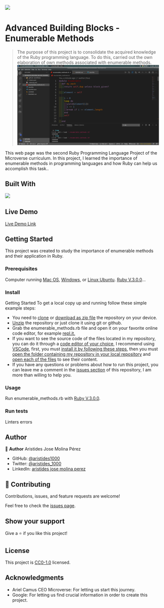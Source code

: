 ![](https://img.shields.io/badge/-Ruby-rgb(199%2C%2032%2C%2039)?style=plastic&logo=ruby)

# Advanced Building Blocks - Enumerable Methods

> The purpose of this project is to consolidate the acquired knowledge of the Ruby programming language. To do this, carried out the own elaboration of own methods associated with enumerable methods.
![screenshot](./app_screenshot.png)

This web page was the second Ruby Programming Language Project of the Microverse curriculum.
In this project, I learned the importance of enumerable methods in programming languages and how Ruby can help us accomplish this task..

## Built With

![](https://img.shields.io/badge/-Ruby-rgb(199%2C%2032%2C%2039)?style=plastic&logo=ruby)

## Live Demo

[Live Demo Link](https://paiza.io/projects/NBCuoG3_jcXlbUbTRuFWwQ/)

## Getting Started

This project was created to study the importance of enumerable methods and their application in Ruby.

### Prerequisites

Computer running [Mac OS](https://www.apple.com/macos/big-sur/), [Windows](https://www.microsoft.com/en-us/software-download/windows10), or [Linux Ubuntu](https://ubuntu.com/download). [Ruby V.3.0.0](https://www.ruby-lang.org/es/downloads/)...

### Install

Getting Started
To get a local copy up and running follow these simple example steps:

- You need to [clone](https://docs.github.com/en/github/creating-cloning-and-archiving-repositories/cloning-a-repository) or [download as zip file](https://www.itprotoday.com/mobile-management-and-security/how-do-i-download-files-github) the repository on your device.
- [Unzip](http://www.e7z.org/open-zip.htm) the repository or just clone it using git or github.
- Grab the enumerable_methods.rb file and open it on your favorite online code editor, for example [repl.it.](https://replit.com/)
- If you want to see the source code of the files located in my repository, you can do it through a [code editor of your choice](https://www.elegantthemes.com/blog/resources/best-code-editors), I recommend using [VSCode](https://code.visualstudio.com/), first, you must [install it by following these steps](https://code.visualstudio.com/docs), then you must [open the folder containing my repository in your local repository](https://thisdavej.com/right-click-on-windows-folder-and-open-with-visual-studio-code/#:~:text=You%20can%20now%20navigate%20to,with%20VS%20Code%E2%80%9D%20as%20well.) and [open each of the files](https://code.visualstudio.com/docs/editor/editingevolved) to see their content.
- If you have any questions or problems about how to run this project, you can leave me a comment in the [issues section](https://github.com/aristides1000/advanced_building_blocks_enumerables/issues) of this repository, I am more than willing to help you.

### Usage
Run enumerable_methods.rb with [Ruby V.3.0.0](https://www.ruby-lang.org/es/downloads/).

### Run tests
Linters errors

## Author

👤 **Author**
Aristides Jose Molina Pérez

- GitHub: [@aristides1000](https://github.com/aristides1000)
- Twitter: [@aristides_1000](https://twitter.com/@aristides_1000)
- LinkedIn: [aristides jose molina perez](https://www.linkedin.com/in/aristides-jose-molina-perez-09b0579a)

## 🤝 Contributing

Contributions, issues, and feature requests are welcome!

Feel free to check the [issues page](https://github.com/aristides1000/enumerable_methods/issues).

## Show your support

Give a ⭐️ if you like this project!

## License

This project is [CC0-1.0](LICENSE) licensed.

## Acknowledgments

- Ariel Camus CEO Microverse: For letting us start this journey.
- Google: For letting us find crucial information in order to create this project.
